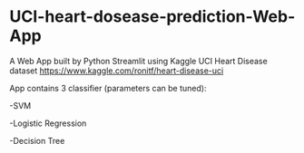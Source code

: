 # UCI-heart-dosease-prediction-Web-App
A Web App built by Python Streamlit using Kaggle UCI Heart Disease dataset
https://www.kaggle.com/ronitf/heart-disease-uci

App contains 3 classifier (parameters can be tuned):

-SVM

-Logistic Regression

-Decision Tree
